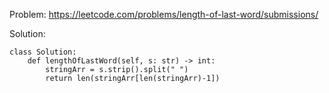 Problem: https://leetcode.com/problems/length-of-last-word/submissions/

Solution:

```
class Solution:
    def lengthOfLastWord(self, s: str) -> int:
        stringArr = s.strip().split(" ")
        return len(stringArr[len(stringArr)-1])

```
